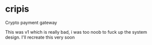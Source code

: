 # cripis
Crypto payment gateway

This was v1 which is really bad, i was too noob to fuck up the system design.
I'll recreate this very soon
